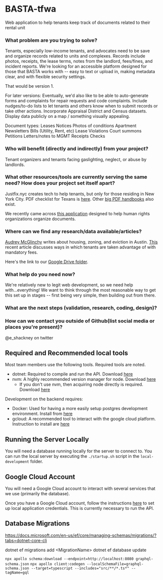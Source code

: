 # BASTA-tfwa

Web application to help tenants keep track of documents related to their rental unit

### What problem are you trying to solve?

Tenants, especially low-income tenants, and advocates need to be save and organize records related to units and complexes.
Records include photos, receipts, the lease terms, notes from the landlord, fees/fines, and incident reports. We're looking for an accessible platform designed for those that BASTA works with -- easy to text or upload in, making metadata clear, and with flexible security settings.

That would be version 1.

For later versions:
Eventually, we'd also like to be able to auto-generate forms and complaints for repair requests and code complaints.
Include nudges/to-do lists to let tenants and others know when to submit records or take other actions.
Incorporate Appraisal District and Census datasets.
Display data publicly on a map / something visually appealing.

Document types:
Leases
Notices
Photos of conditions
Apartment Newsletters
Bills (Utility, Rent, etc)
Lease Violations
Court summons
Petitions
Letters/notes to MGMT
Receipts
Checks

### Who will benefit (directly and indirectly) from your project?

Tenant organizers and tenants facing gaslighting, neglect, or abuse by landlords.

### What other resources/tools are currently serving the same need? How does your project set itself apart?

Justfix.nyc creates tech to help tenants, but only for those residing in New York City. PDF checklist for Texans is [here](http://www.txtha.org/wp-content/uploads/2016/01/MIMOIForm1.pdf). Other [big PDF handbooks](https://www.texasbar.com/AM/Template.cfm?ContentID=25969&Section=Free_Legal_Information2&Template=/CM/ContentDisplay.cfm) also exist.

We recently came across [this application](https://www.uwazi.io/) designed to help human rights organizations organize documents.

### Where can we find any research/data available/articles?

[Audrey McGlinchy](https://www.kut.org/people/audrey-mcglinchy-kut) writes about housing, zoning, and eviction in Austin. [This](https://www.texasobserver.org/rent-by-another-name/) recent article discusses ways in which tenants are taken advantage of with mandatory fees.

Here's the link to our [Google Drive folder](https://drive.google.com/open?id=1ThK_ThKCyllMOzyot5wIKgrcTXWpzoan).

### What help do you need now?

We're relatively new to legit web development, so we need help with...everything! We want to think through the most reasonable way to get this set up in stages -- first being very simple, then building out from there.

### What are the next steps (validation, research, coding, design)?

### How can we contact you outside of Github(list social media or places you're present)?

@e_shackney on twitter

## Required and Recommended local tools

Most team members use the following tools. Required tools are noted.

- dotnet: Required to compile and run the API. Download [here](https://dotnet.microsoft.com/download)
- nvm: A highly recommended version manager for node. Download [here](https://github.com/nvm-sh/nvm)
  - If you don't use nvm, then acquiring node directly is required. Download [here](https://nodejs.org/en/download/)

Development on the backend requires:
- Docker: Used for having a more easily setup postgres development environment. Install from [here](https://docs.docker.com/get-docker/)
- gcloud: A recommended tool to interact with the google cloud platform. Instruction to install are [here](https://cloud.google.com/sdk/docs#install_the_latest_cloud_tools_version_cloudsdk_current_version)

## Running the Server Locally

You will need a database running locally for the server to connect to. You can run the local server by executing the `./startup.sh` script in the `local-development` folder.

## Google Cloud Account

You will need a Google Cloud account to interact with several services that we use (primarily the database). 

Once you have a Google Cloud account, follow the instructions [here](https://cloud.google.com/docs/authentication/getting-started) to set up local application credentials. This is currently necessary to run the API.

## Database Migrations

https://docs.microsoft.com/en-us/ef/core/managing-schemas/migrations/?tabs=dotnet-core-cli

dotnet ef migrations add \<MigrationName\>
dotnet ef database update

`npx apollo schema:download --endpoint=http://localhost:8080 graphql-schema.json`
`npx apollo client:codegen --localSchemaFile=graphql-schema.json --target=typescript --includes="src/**/*.ts*" --tagName=gql`
